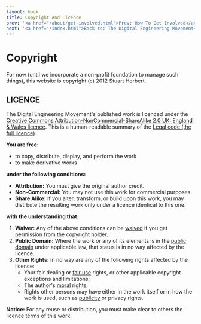 ```yaml
---
layout: book
title: Copyright And Licence
prev: '<a href="/about/get-involved.html">Prev: How To Get Involved</a>'
next: '<a href="/index.html">Back to: The Digital Engineering Movement</a>'
---
```

# Copyright

For now (until we incorporate a non-profit foundation to manage such things), this website is copyright (c) 2012 Stuart Herbert.

## LICENCE

The Digital Engineering Movement's published work is licenced under the [Creative Commons Attribution-NonCommercial-ShareAlike 2.0 UK: England & Wales licence](http://creativecommons.org/licenses/by-nc-sa/2.0/uk/).  This is a human-readable summary of the [Legal code (the full licence)](http://creativecommons.org/licenses/by-nc-sa/2.0/uk/legalcode).

__You are free:__

* to copy, distribute, display, and perform the work
* to make derivative works

__under the following conditions:__

* __Attribution:__ You must give the original author credit.
* __Non-Commercial:__ You may not use this work for commercial purposes.
* __Share Alike:__ If you alter, transform, or build upon this work, you may distrbute the resulting work only under a licence identical to this one.

__with the understanding that:__

1. __Waiver:__ Any of the above conditions can be [waived](http://wiki.creativecommons.org/Frequently_Asked_Questions#Can_I_change_the_terms_of_a_CC_license_or_waive_some_of_its_conditions.3F) if you get permission from the copyright holder.
1. __Public Domain:__ Where the work or any of its elements is in the [public domain](http://wiki.creativecommons.org/Public_domain) under applicable law, that status is in no way affected by the licence.
1. __Other Rights:__ In no way are any of the following rights affected by the licence:
    - Your fair dealing or [fair use](http://wiki.creativecommons.org/Frequently_Asked_Questions#Do_Creative_Commons_licenses_affect_fair_use.2C_fair_dealing_or_other_exceptions_to_copyright.3F) rights, or other applicable copyright exceptions and limitations;
    - The author's [moral](http://wiki.creativecommons.org/Frequently_Asked_Questions#I_don.E2.80.99t_like_the_way_a_person_has_used_my_work_in_a_derivative_work_or_included_it_in_a_collective_work.3B_what_can_I_do.3F) rights;
    - Rights other persons may have either in the work itself or in how the work is used, such as [publicity](http://wiki.creativecommons.org/Frequently_Asked_Questions#When_are_publicity_rights_relevant.3F) or privacy rights.

__Notice:__ For any reuse or distribution, you must make clear to others the licence terms of this work.
